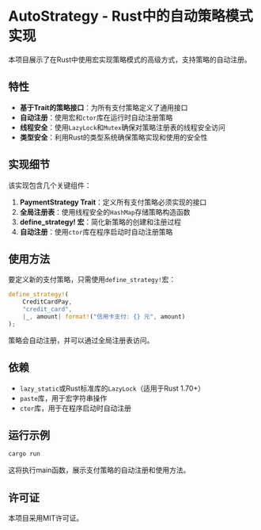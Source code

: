 # AutoStrategy - Rust中的自动策略模式实现

本项目展示了在Rust中使用宏实现策略模式的高级方式，支持策略的自动注册。

## 特性

- **基于Trait的策略接口**：为所有支付策略定义了通用接口
- **自动注册**：使用宏和`ctor`库在运行时自动注册策略
- **线程安全**：使用`LazyLock`和`Mutex`确保对策略注册表的线程安全访问
- **类型安全**：利用Rust的类型系统确保策略实现和使用的安全性

## 实现细节

该实现包含几个关键组件：

1. **PaymentStrategy Trait**：定义所有支付策略必须实现的接口
2. **全局注册表**：使用线程安全的`HashMap`存储策略构造函数
3. **define_strategy! 宏**：简化新策略的创建和注册过程
4. **自动注册**：使用`ctor`库在程序启动时自动注册策略

## 使用方法

要定义新的支付策略，只需使用`define_strategy!`宏：

```rust
define_strategy!(
    CreditCardPay,
    "credit_card",
    |_, amount| format!("信用卡支付: {} 元", amount)
);
```

策略会自动注册，并可以通过全局注册表访问。

## 依赖

- `lazy_static`或Rust标准库的`LazyLock`（适用于Rust 1.70+）
- `paste`库，用于宏字符串操作
- `ctor`库，用于在程序启动时自动注册

## 运行示例

```bash
cargo run
```

这将执行main函数，展示支付策略的自动注册和使用方法。

## 许可证

本项目采用MIT许可证。